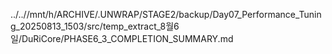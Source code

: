 ../..//mnt/h/ARCHIVE/.UNWRAP/STAGE2/backup/Day07_Performance_Tuning_20250813_1503/src/temp_extract_8월6일/DuRiCore/PHASE6_3_COMPLETION_SUMMARY.md